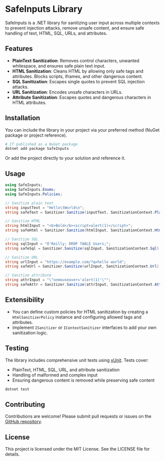 # SafeInputs Library

SafeInputs is a .NET library for sanitizing user input across multiple contexts to prevent injection attacks, remove unsafe content, and ensure safe handling of text, HTML, SQL, URLs, and attributes.

## Features

- **PlainText Sanitization**: Removes control characters, unwanted whitespace, and ensures safe plain text input.
- **HTML Sanitization**: Cleans HTML by allowing only safe tags and attributes. Blocks scripts, iframes, and other dangerous content.
- **SQL Sanitization**: Escapes single quotes to prevent SQL injection attacks.
- **URL Sanitization**: Encodes unsafe characters in URLs.
- **Attribute Sanitization**: Escapes quotes and dangerous characters in HTML attributes.

## Installation

You can include the library in your project via your preferred method (NuGet package or project reference).

```bash
# If published as a NuGet package
dotnet add package SafeInputs
```

Or add the project directly to your solution and reference it.

## Usage

```csharp
using SafeInputs;
using SafeInputs.Enums;
using SafeInputs.Policies;

// Sanitize plain text
string inputText = "Hello\tWorld\n";
string safeText = Sanitizer.Sanitize(inputText, SanitizationContext.PlainText);

// Sanitize HTML
string htmlInput = "<b>Bold</b><script>alert(1)</script>";
string safeHtml = Sanitizer.Sanitize(htmlInput, SanitizationContext.Html);

// Sanitize SQL
string sqlInput = "O'Reilly; DROP TABLE Users;";
string safeSql = Sanitizer.Sanitize(sqlInput, SanitizationContext.Sql);

// Sanitize URL
string urlInput = "https://example.com/?q=hello world";
string safeUrl = Sanitizer.Sanitize(urlInput, SanitizationContext.Url);

// Sanitize attribute
string attrInput = "\"onmouseover='alert(1)'\"";
string safeAttr = Sanitizer.Sanitize(attrInput, SanitizationContext.Attribute);
```

## Extensibility

- You can define custom policies for HTML sanitization by creating a `HtmlSanitizerPolicy` instance and configuring allowed tags and attributes.
- Implement `ISanitizer` or `IContextSanitizer` interfaces to add your own sanitization logic.

## Testing

The library includes comprehensive unit tests using [xUnit](https://xunit.net/). Tests cover:

- PlainText, HTML, SQL, URL, and attribute sanitization
- Handling of malformed and complex input
- Ensuring dangerous content is removed while preserving safe content

```bash
dotnet test
```

## Contributing

Contributions are welcome! Please submit pull requests or issues on the [GitHub repository](https://github.com/yourusername/SafeInputs).

## License

This project is licensed under the MIT License. See the LICENSE file for details.
